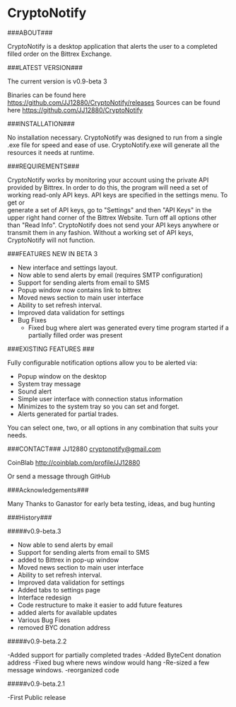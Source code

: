 CryptoNotify
============

###ABOUT###



CryptoNotify is a desktop application that alerts the user to a completed filled order on the Bittrex Exchange.

###LATEST VERSION###


The current version is v0.9-beta 3

Binaries can be found here https://github.com/JJ12880/CryptoNotify/releases
Sources can be found here  https://github.com/JJ12880/CryptoNotify



###INSTALLATION###


No installation necessary. CryptoNotify was designed to run from a single .exe file for speed and ease of use. 
CryptoNotify.exe will generate all the resources it needs at runtime. 




###REQUIREMENTS###


CryptoNotify works by monitoring your account using the private API provided by Bittrex. In order to do this, the 
program will need a set of working read-only API keys. API keys are specified in the settings menu. To get or  
generate a set of API keys, go to "Settings" and then "API Keys" in the upper right hand corner of the Bittrex Website. 
Turn off all options other than "Read Info". CryptoNotify does not send your API keys anywhere or transmit them
in any fashion. Without a working set of API keys, CryptoNotify will not function. 


###FEATURES NEW IN BETA 3

+ New interface and settings layout. 
+ Now able to send alerts by email (requires SMTP configuration)
+ Support for sending alerts from email to SMS
+ Popup window now contains link to bittrex
+ Moved news section to main user interface
+ Ability to set refresh interval. 
+ Improved data validation for settings
+ Bug Fixes
	+ Fixed bug where alert was generated every time program started if a partially filled order was present





###EXISTING FEATURES ###


Fully configurable notification options allow you to be alerted via:


+ Popup window on the desktop
+ System tray message
+ Sound alert
+ Simple user interface with connection status information
+ Minimizes to the system tray so you can set and forget. 
+ Alerts generated for partial trades.

  
You can select one, two, or all options in any combination that suits your needs. 



###CONTACT###
JJ12880
cryptonotify@gmail.com

CoinBlab http://coinblab.com/profile/JJ12880

Or send a message through GitHub


###Acknowledgements###

Many Thanks to Ganastor for early beta testing, ideas, and bug hunting

###History###


#####v0.9-beta.3

- Now able to send alerts by email 
- Support for sending alerts from email to SMS
- added to Bittrex in pop-up window
- Moved news section to main user interface
- Ability to set refresh interval. 
- Improved data validation for settings
- Added tabs to settings page
- Interface redesign
- Code restructure to make it easier to add future features
- added alerts for available updates
- Various Bug Fixes
- removed BYC donation address

#####v0.9-beta.2.2

-Added support for partially completed trades
-Added ByteCent donation address
-Fixed bug where news window would hang 
-Re-sized a few message windows.
-reorganized code

#####v0.9-beta.2.1

-First Public release